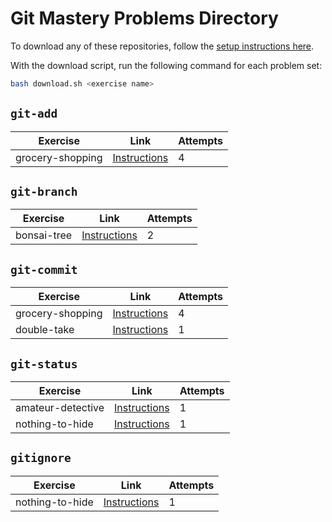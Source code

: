 
# Git Mastery Problems Directory

To download any of these repositories, follow the [setup instructions here](https://git-mastery.github.io/website/docs/setup/prerequisite-setup/).

With the download script, run the following command for each problem set:

```bash
bash download.sh <exercise name>
```

  ## `git-add`
  
  |Exercise|Link|Attempts|
  |--------|----|--------|
  |grocery-shopping|[Instructions](https://github.com/git-mastery/grocery-shopping)|4|
  
  ## `git-branch`
  
  |Exercise|Link|Attempts|
  |--------|----|--------|
  |bonsai-tree|[Instructions](https://github.com/git-mastery/bonsai-tree)|2|
  
  ## `git-commit`
  
  |Exercise|Link|Attempts|
  |--------|----|--------|
  |grocery-shopping|[Instructions](https://github.com/git-mastery/grocery-shopping)|4|
|double-take|[Instructions](https://github.com/git-mastery/double-take)|1|
  
  ## `git-status`
  
  |Exercise|Link|Attempts|
  |--------|----|--------|
  |amateur-detective|[Instructions](https://github.com/git-mastery/amateur-detective)|1|
|nothing-to-hide|[Instructions](https://github.com/git-mastery/nothing-to-hide)|1|
  
  ## `gitignore`
  
  |Exercise|Link|Attempts|
  |--------|----|--------|
  |nothing-to-hide|[Instructions](https://github.com/git-mastery/nothing-to-hide)|1|
  